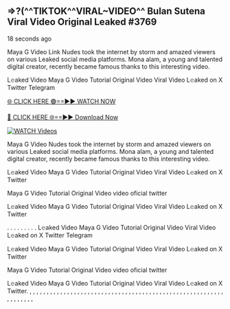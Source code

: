 ## =>?(^^TIKTOK^^VIRAL~VIDEO^^ Bulan Sutena Viral Video Original Leaked #3769

18 seconds ago

Maya G Video Link Nudes took the internet by storm and amazed viewers on various Leaked social media platforms. Mona alam, a young and talented digital creator, recently became famous thanks to this interesting video.

L𝚎aked Video Maya G Video Tutorial Original Video Viral Video L𝚎aked on X Twitter Telegram

[🌐 CLICK HERE 🟢==►► WATCH NOW](https://dekho-ki-hoy-07-2k25.blogspot.com/2025/01/viral-on.html)

[🔴 CLICK HERE 🌐==►► Download Now](https://dekho-ki-hoy-07-2k25.blogspot.com/2025/01/viral-on.html)

[![WATCH Videos](https://i.imgur.com/dJHk4Zq.gif)](https://dekho-ki-hoy-07-2k25.blogspot.com/2025/01/viral-on.html)

Maya G Video Nudes took the internet by storm and amazed viewers on various Leaked social media platforms. Mona alam, a young and talented digital creator, recently became famous thanks to this interesting video.

L𝚎aked Video Maya G Video Tutorial Original Video Viral Video L𝚎aked on X Twitter

Maya G Video Tutorial Original Video video oficial twitter

L𝚎aked Video Maya G Video Tutorial Original Video Viral Video L𝚎aked on X Twitter

. . . . . . . . . L𝚎aked Video Maya G Video Tutorial Original Video Viral Video L𝚎aked on X Twitter Telegram

L𝚎aked Video Maya G Video Tutorial Original Video Viral Video L𝚎aked on X Twitter

Maya G Video Tutorial Original Video video oficial twitter

L𝚎aked Video Maya G Video Tutorial Original Video Viral Video L𝚎aked on X Twitter.
,
,
,
,
,
,
,
,
,
,
,
,
,
,
,
,
,
,
,
,
,
,
,
,
,
,
,
,
,
,
,
,
,
,
,
,
,
,
,
,
,
,
,
,
,
,
,
,
,
,
,
,
,
,
,
,
,
,
,
,
,
,
,
,
,